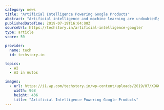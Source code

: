 ```yaml
---
category: news
title: "Artificial Intelligence Powering Google Products"
abstract: "Artificial intelligence and machine learning are undoubtedly the major ... Also, Google’s self-driving car division, Waymo, has incorporated deep learning algorithms into their autonomous systems, to make self-driving cars more efficient at analyzing ..."
publishedDateTime: 2019-07-19T16:04:00Z
sourceUrl: https://techstory.in/artificial-intelligence-google/
type: article
score: 50

provider:
  name: tech
  id: techstory.in

topics:
  - AI
  - AI in Autos

images:
  - url: https://i1.wp.com/techstory.in/wp-content/uploads/2019/07/XOG65MXTMULSPWJJL5W3GRLFPE.jpg?fit=968%2C436&#038;ssl=1
    width: 968
    height: 436
    title: "Artificial Intelligence Powering Google Products"
---
```

